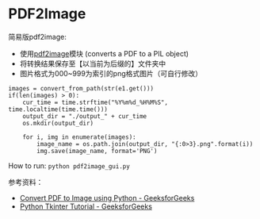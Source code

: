 # PDF2Image

简易版pdf2image:

+ 使用[pdf2image](https://pypi.org/project/pdf2image/)模块 (converts a PDF to a PIL object)
+ 将转换结果保存至【以当前为后缀的】文件夹中
+ 图片格式为000~999为索引的png格式图片（可自行修改）

```
images = convert_from_path(str(e1.get()))
if(len(images) > 0):
	cur_time = time.strftime("%Y%m%d_%H%M%S", time.localtime(time.time()))
	output_dir = "./output_" + cur_time
	os.mkdir(output_dir)

	for i, img in enumerate(images):
		image_name = os.path.join(output_dir, "{:0>3}.png".format(i))
		img.save(image_name, format='PNG')
```

How to run: `python pdf2image_gui.py`



参考资料：
+ [Convert PDF to Image using Python - GeeksforGeeks](https://www.geeksforgeeks.org/convert-pdf-to-image-using-python/)
+ [Python Tkinter Tutorial - GeeksforGeeks](https://www.geeksforgeeks.org/python-tkinter-tutorial/)
